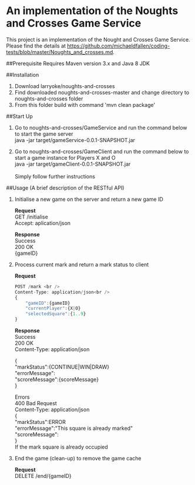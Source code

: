 # An implementation of the Noughts and Crosses Game Service
This project is an implementation of the Nought and Crosses Game Service.
Please find the details at https://github.com/michaeldfallen/coding-tests/blob/master/Noughts_and_crosses.md.

##Prerequisite
Requires Maven version 3.x and Java 8 JDK

##Installation
1. Download larryoke/noughts-and-crosses
2. Find downloaded noughts-and-crosses-master and change directory to noughts-and-crosses folder
3. From this folder build with command 'mvn clean package'


##Start Up
1. Go to noughts-and-crosses/GameService and run the command below to start the game server<br />
	java -jar target/gameService-0.0.1-SNAPSHOT.jar<br />
	
	
2. Go to noughts-and-crosses/GameClient and run the command below to start a game instance for Players X and O<br />
	java -jar target/gameClient-0.0.1-SNAPSHOT.jar<br />
	<br />
	Simply follow further instructions
	



##Usage (A brief description of the RESTful API)
1.	Initialise a new game on the server and return a new game ID
	
	**Request**<br />
	GET /initialise <br />
	Accept: aplication/json<br />
	
	**Response**<br />
	Success<br />
	 200 OK<br />
	{gameID}<br />
	
2. Process current mark and return a mark status to client
	 
	**Request**<br />
	
	```javascript
	POST /mark <br />
	Content-Type: application/json<br />
	{
		"gameID":{gameID}
		"currentPlayer":{X|O}
		"selectedSquare":{1..9}
	}
	```
	
	**Response**<br />
	Success<br />
	200 OK<br />
	Content-Type: application/json<br />
	
	{<br />
		"markStatus":{CONTINUE|WIN|DRAW}<br />
		"errorMessage":<br />
		"scroreMessage":{scoreMessage}<br />
	}<br />
	
	Errors<br />
	400 Bad Request<br />
	Content-Type: application/json<br />
	{<br />
		"markStatus":ERROR<br />
		"errorMessage":"This square is already marked"<br />
		"scroreMessage":<br />
	}<br />
	If the mark square is already occupied<br />
	

	
3. End the game (clean-up) to remove the game cache

  	**Request**<br />
  	DELETE /end/{gameID} <br />
